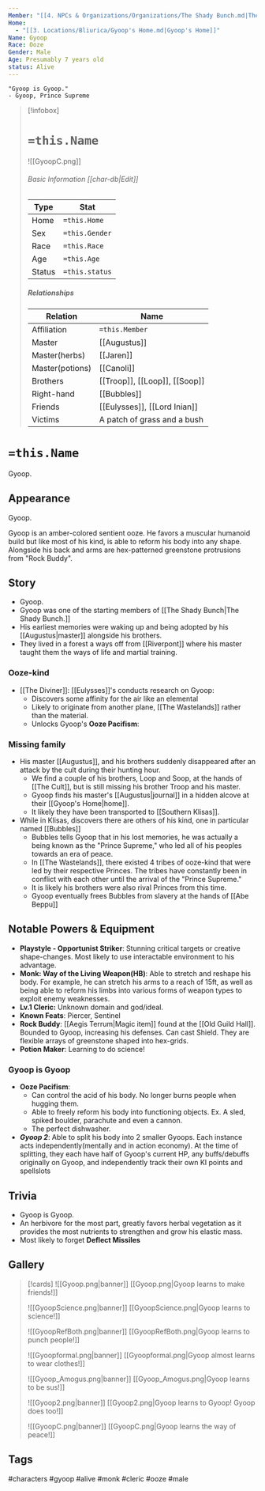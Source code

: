 ```yaml
---
Member: "[[4. NPCs & Organizations/Organizations/The Shady Bunch.md|The Shady Bunch]]"
Home:
  - "[[3. Locations/Bliurica/Gyoop's Home.md|Gyoop's Home]]"
Name: Gyoop
Race: Ooze
Gender: Male
Age: Presumably 7 years old
status: Alive
---
```

	"Gyoop is Gyoop." 
	- Gyoop, Prince Supreme

> [!infobox]
> # `=this.Name`
> ![[GyoopC.png]]
> ###### Basic Information [[char-db|Edit]]
> | Type | Stat |
> | ---- | ---- |
> | Home | `=this.Home` |
> | Sex | `=this.Gender` |
> | Race | `=this.Race` |
> | Age | `=this.Age` |
> | Status | `=this.status` |
> ##### Relationships
> | Relation | Name |
> | ---- | ---- |
> | Affiliation | `=this.Member` |
> |Master|[[Augustus]]|
> |Master(herbs)|[[Jaren]]|
> |Master(potions)|[[Canoli]]|
> |Brothers | [[Troop]], [[Loop]], [[Soop]]|
> |Right-hand|[[Bubbles]]|
> |Friends|[[Eulysses]], [[Lord Inian]]|
> |Victims|A patch of grass and a bush|


# `=this.Name`
Gyoop.

## Appearance
Gyoop.

Gyoop is an amber-colored sentient ooze. He favors a muscular humanoid build but like most of his kind, is able to reform his body into any shape. 
Alongside his back and arms are hex-patterned greenstone protrusions from "Rock Buddy". 

## Story
- Gyoop.
- Gyoop was one of the starting members of [[The Shady Bunch|The Shady Bunch.]]
- His earliest memories were waking up and being adopted by his [[Augustus|master]] alongside his brothers.
- They lived in a forest a ways off from [[Riverpont]] where his master taught them the ways of life and martial training.

### Ooze-kind
- [[The Diviner]]:  [[Eulysses]]'s conducts research on Gyoop:
	- Discovers some affinity for the air like an elemental
	- Likely to originate from another plane, [[The Wastelands]] rather than the material.
	- Unlocks Gyoop's **Ooze Pacifism**: 

### Missing family
- His master [[Augustus]], and his brothers suddenly disappeared after an attack by the cult during their hunting hour.
	- We find a couple of his brothers, Loop and Soop, at the hands of [[The Cult]], but is still missing his brother Troop and his master.
	- Gyoop finds his master's [[Augustus|journal]] in a hidden alcove at their [[Gyoop's Home|home]].
	- It likely they have been transported to [[Southern Klisas]].
- While in Klisas, discovers there are others of his kind, one in particular named [[Bubbles]]
	- Bubbles tells Gyoop that in his lost memories, he was actually a being known as the "Prince Supreme," who led all of his peoples towards an era of peace. 
	- In [[The Wastelands]], there existed 4 tribes of ooze-kind that were led by their respective Princes. The tribes have constantly been in conflict with each other until the arrival of the "Prince Supreme."
	- It is likely his brothers were also rival Princes from this time.
	- Gyoop eventually frees Bubbles from slavery at the hands of [[Abe Beppu]]
	

## Notable Powers & Equipment
- **Playstyle - Opportunist Striker**: Stunning critical targets or creative shape-changes. Most likely to use interactable environment to his advantage.
- **Monk: Way of the Living Weapon(HB)**: Able to stretch and reshape his body. For example, he can stretch his arms to a reach of 15ft, as well as being able to reform his limbs into various forms of weapon types to exploit enemy weaknesses.
- **Lv.1 Cleric:** Unknown domain and god/ideal.
- **Known Feats**: Piercer, Sentinel
- **Rock Buddy**: [[Aegis Terrum|Magic item]] found at the [[Old Guild Hall]]. Bounded to Gyoop, increasing his defenses. Can cast Shield. They are flexible arrays of greenstone shaped into hex-grids.
- **Potion Maker**: Learning to do science!
### Gyoop is Gyoop
- **Ooze Pacifism**: 
	- Can control the acid of his body. No longer burns people when hugging them. 
	- Able to freely reform his body into functioning objects. Ex. A sled, spiked boulder, parachute and even a cannon.
	- The perfect dishwasher.
- ***Gyoop 2***: Able to split his body into 2 smaller Gyoops. Each instance acts independently(mentally and in action economy). At the time of splitting, they each have half of Gyoop's current HP, any buffs/debuffs originally on Gyoop, and independently track their own KI points and spellslots

## Trivia
- Gyoop is Gyoop.
- An herbivore for the most part, greatly favors herbal vegetation as it provides the most nutrients to strengthen and grow his elastic mass.
- Most likely to forget **Deflect Missiles**
## Gallery
>[!cards]
>![[Gyoop.png|banner]]
>[[Gyoop.png|Gyoop learns to make friends!]]
>
>![[GyoopScience.png|banner]]
>[[GyoopScience.png|Gyoop learns to science!]]
>
>![[GyoopRefBoth.png|banner]]
>[[GyoopRefBoth.png|Gyoop learns to punch people!]]
>
>![[Gyoopformal.png|banner]]
>[[Gyoopformal.png|Gyoop almost learns to wear clothes!]]
>
>![[Gyoop_Amogus.png|banner]]
>[[Gyoop_Amogus.png|Gyoop learns to be sus!]]
>
>![[Gyoop2.png|banner]]
>[[Gyoop2.png|Gyoop learns to Gyoop! Gyoop does too!]]
>
>![[GyoopC.png|banner]]
>[[GyoopC.png|Gyoop learns the way of peace!]]

## Tags
#characters #gyoop #alive #monk #cleric #ooze #male
